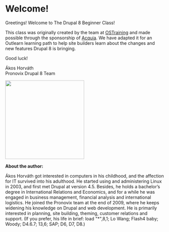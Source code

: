 # Welcome!

Greetings! Welcome to The Drupal 8 Beginner Class!

This class was originally created by the team at [OSTraining](http://OSTraining.com) and made possible through the sponsorship of [Acquia](http://Acquia.com). 
We have adapted it for an Outlearn learning path to help site builders learn about the changes and new features Drupal 8 is bringing.

Good luck!

Ákos Horváth<br />
Pronovix Drupal 8 Team

<img src="http://pronovix.com/sites/default/files/akos_profile.jpg" style="width:250px;height:250px;" align="left">

<br clear="all">

**About the author:**

Ákos Horváth got interested in computers in his childhood, and the affection for IT survived into his adulthood. He started using and administering Linux in 2003, and first met Drupal at version 4.5. Besides, he holds a bachelor’s degree in International Relations and Economics, and for a while he was engaged in business management, financial analysis and international logistics. He joined the Pronovix team at the end of 2009, where he keeps widening his knowledge on Drupal and web development. He is primarily interested in planning, site building, theming, customer relations and support. (If you prefer, his life in brief: load "*",8,1; Lo Wang; Flash4 baby; Woody; D4.6.7; 13,6; SAP; D6, D7, D8.)
